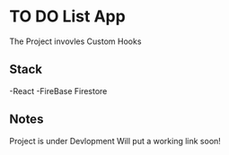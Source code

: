 # TO DO List App

The Project invovles Custom Hooks

## Stack
-React
-FireBase Firestore

## Notes
Project is under Devlopment
Will put a working link soon!


